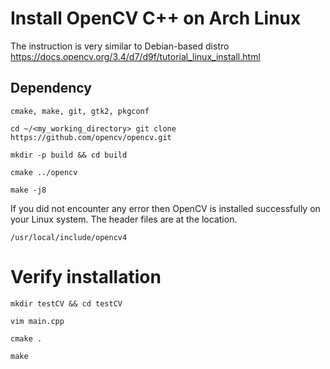 # Install OpenCV C++ on Arch Linux 

The instruction is very similar to Debian-based distro
https://docs.opencv.org/3.4/d7/d9f/tutorial_linux_install.html

## Dependency

`cmake, make, git, gtk2, pkgconf`

`cd ~/<my_working_directory>
git clone https://github.com/opencv/opencv.git`

`mkdir -p build && cd build`

`cmake ../opencv`

`make -j8`

If you did not encounter any error then OpenCV is installed successfully on your Linux system. The header files are at the location.

`/usr/local/include/opencv4`

# Verify installation 

`mkdir testCV && cd testCV`

`vim main.cpp`

`cmake .`

`make`


